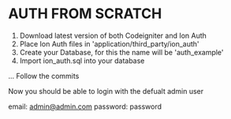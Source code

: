 AUTH FROM SCRATCH
=================

1. Download latest version of both Codeigniter and Ion Auth
2. Place Ion Auth files in 'application/third_party/ion_auth'
3. Create your Database, for this the name will be 'auth_example'
4. Import ion_auth.sql into your database

... Follow the commits

Now you should be able to login with the defualt admin user

email:    admin@admin.com
password: password